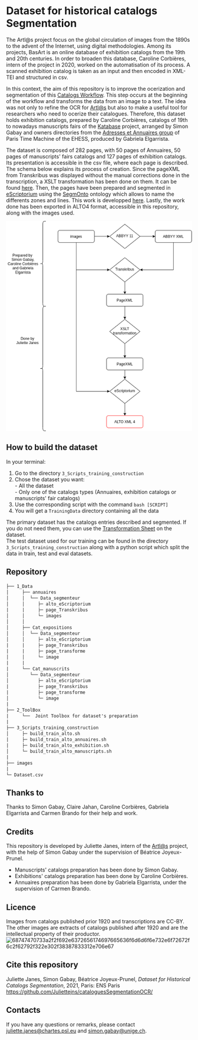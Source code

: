 # Dataset for historical catalogs Segmentation

The Artl@s project focus on the global circulation of images from the 1890s to the advent of the Internet, using digital methodologies. Among its projects, BasArt is an online database of exhibition catalogs from the 19th and 20th centuries. 
In order to broaden this database, Caroline Corbières, intern of the project in 2020, worked on the automatisation of its process. A scanned exhibition catalog is taken as an input and then encoded in XML-TEI and structured in csv. 

In this context, the aim of this repository is to improve the ocerization and segmentation of this [Catalogs Workflow](https://github.com/carolinecorbieres/ArtlasCatalogues). This step occurs at the beginning of the workflow and transforms the data from an image to a text. 
The idea was not only to refine the OCR for [Artl@s](https://artlas.huma-num.fr/fr/) but also to make a useful tool for researchers who need to ocerize their catalogues. Therefore, this dataset holds exhibition catalogs, prepared by Caroline Corbières, catalogs of 19th to nowadays manuscripts fairs of the [Katabase](https://github.com/katabase) project, arranged by Simon Gabay and owners directories from the [Adresses et Annuaires group](https://paris-timemachine.huma-num.fr/groupe-adresses-et-annuaires/) of Paris Time Machine of the EHESS, produced by Gabriela Elgarrista. 

The dataset is composed of 282 pages, with 50 pages of Annuaires, 50 pages of manuscripts' fairs catalogs and 127 pages of exhibition catalogs. Its presentation is accessible in the csv file, where each page is described. The schema below explains its process of creation. Since the pageXML from Transkribus was displayed without the manual corrections done in the transcription, a XSLT transformation has been done on them. It can be found [here](https://github.com/Heresta/BAO_Stage_DH_ENS_2021/tree/main/CorrectionPageXMLeScriptorium). Then, the pages have been prepared and segmented in [eScriptorium](http://traces6.paris.inria.fr/) using the [SegmOnto](https://github.com/SegmOnto) ontology which allows to name the differents zones and lines. This work is developped [here](https://github.com/Juliettejns/cataloguesPipeline/blob/main/1_Data/README.md). Lastly, the work done has been exported in ALTO4 format, accessible in this repository, along with the images used. 

<p align="center">
  <img src="images/pipelineSegmentation.png" width="600"/>
</p>

## How to build the dataset
In your terminal:
1. Go to the directory ```3_Scripts_training_construction```
2. Chose the dataset you want:</br>
         - All the dataset</br>
         - Only one of the catalogs types (Annuaires, exhibition catalogs or manuscripts' fair catalogs)
3. Use the corresponding script with the command ```bash [SCRIPT]```
4. You will get a ```TrainingData``` directory containing all the data 

The primary dataset has the catalogs entries described and segmented. If you do not need them, you can use the [Transformation Sheet](https://github.com/Juliettejns/cataloguesSegmentationOCR/blob/main/1_Data/Transformation_entries.xsl) on the dataset.</br>
The test dataset used for our training can be found in the directory `3_Scripts_training_construction` along with a python script which split the data in train, test and eval datasets.
## Repository 
```
├── 1_Data
│     ├── annuaires
│     │  └── Data_segmenteur 
│     │     ├─ alto_eScriptorium
|     |     ├─ page_Transkribus
│     │     └─ images
│     │ 
│     ├── Cat_expositions
│     │  └── Data_segmenteur
│     │     ├─ alto_eScriptorium
|     |     ├─ page_Transkribus
|     |     ├─ page_transforme
│     │     └─ image
|     |
|     └── Cat_manuscrits
│        └── Data_segmenteur
│           ├─ alto_eScriptorium
|           ├─ page_Transkribus
|           ├─ page_transforme
│           └─ image
|
├── 2_ToolBox
|     └──  Joint Toolbox for dataset's preparation
|
├── 3_Scripts_training_construction
│     ├─ build_train_alto.sh
|     ├─ build_train_alto_annuaires.sh
|     ├─ build_train_alto_exhibition.sh
│     └─ build_train_alto_manuscripts.sh
|
├── images
|
└─ Dataset.csv 
```
                  

## Thanks to 
Thanks to Simon Gabay, Claire Jahan, Caroline Corbières, Gabriela Elgarrista and Carmen Brando for their help and work.

## Credits
This repository is developed by Juliette Janes, intern of the [Artl@s](https://artlas.huma-num.fr/fr/) project, with the help of Simon Gabay under the supervision of Béatrice Joyeux-Prunel.
 - Manuscripts' catalogs preparation has been done by Simon Gabay.
 - Exhibitions' catalogs preparation has been done by Caroline Corbières. 
 - Annuaires preparation has been done by Gabriela Elgarrista, under the supervision of Carmen Brando.
## Licence
Images from catalogs published prior 1920 and transcriptions are CC-BY. </br>
The other images are extracts of catalogs published after 1920 and are the intellectual property of their productor.</br>
![68747470733a2f2f692e6372656174697665636f6d6d6f6e732e6f72672f6c2f62792f322e302f38387833312e706e67](https://user-images.githubusercontent.com/56683417/115525743-a78d2400-a28f-11eb-8e45-4b6e3265a527.png)

## Cite this repository
Juliette Janes, Simon Gabay, Béatrice Joyeux-Prunel, _Dataset for Historical Catalogs Segmentation_, 2021, Paris: ENS Paris https://github.com/Juliettejns/cataloguesSegmentationOCR/

## Contacts
If you have any questions or remarks, please contact juliette.janes@chartes.psl.eu and simon.gabay@unige.ch.

